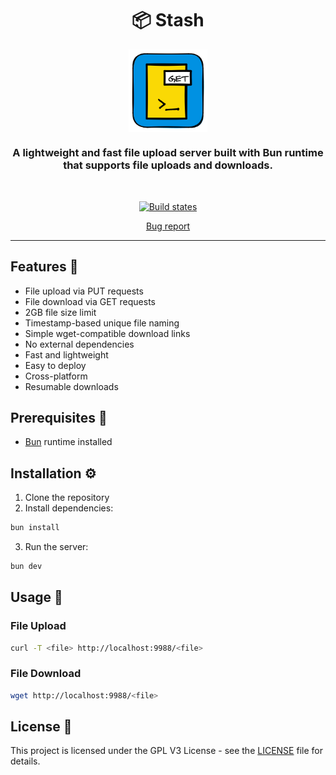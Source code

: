 <h1  align="center"  style="border-bottom: none;">
📦 Stash
</h1>

<img src="https://raw.githubusercontent.com/BRAVO68WEB/stash/refs/heads/main/logo.png" style="border-bottom: none; display: block; margin-left: auto; margin-right: auto; width: 25%;">

<h3  align="center">A lightweight and fast file upload server built with Bun runtime that supports file uploads and downloads. </h3>

<br  />

<p  align="center">

<a  href="https://github.com/BRAVO68WEB/stash/actions/workflows/ci.yaml">
<img  alt="Build states"  src="https://github.com/BRAVO68WEB/stash/actions/workflows/ci.yaml/badge.svg?branch=main">
</a>

<p  align="center">
<a  href="https://github.com/BRAVO68WEB/stash/issues/new">Bug report</a>
</p>

<hr  />

## Features 🚀

- File upload via PUT requests
- File download via GET requests
- 2GB file size limit
- Timestamp-based unique file naming
- Simple wget-compatible download links
- No external dependencies
- Fast and lightweight
- Easy to deploy
- Cross-platform
- Resumable downloads

## Prerequisites 🔗

- [Bun](https://bun.sh) runtime installed

## Installation ⚙

1. Clone the repository
2. Install dependencies:

```bash
bun install
```

3. Run the server:

```bash
bun dev
```

## Usage 🙌

### File Upload

```bash
curl -T <file> http://localhost:9988/<file>
```

### File Download

```bash
wget http://localhost:9988/<file>
```

## License 📑

This project is licensed under the GPL V3 License - see the [LICENSE](LICENSE) file for details.
